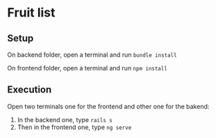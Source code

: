 # Fruit list

## Setup
On backend folder, open a terminal and run ```bundle install```

On frontend folder, open a terminal and run ```npm install```

## Execution
Open two terminals one for the frontend and other one for the bakend:

1. In the backend one, type ```rails s```
2. Then in the frontend one, type ```ng serve```
